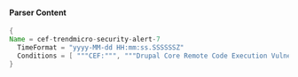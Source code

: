 #### Parser Content
```Java
{
Name = cef-trendmicro-security-alert-7
  TimeFormat = "yyyy-MM-dd HH:mm:ss.SSSSSSZ"
  Conditions = [ """CEF:""", """Drupal Core Remote Code Execution Vulnerability""" ]
}
```